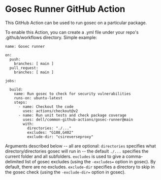 # Gosec Runner GitHub Action
This GitHub Action can be used to run gosec on a particular package.

To enable this Action, you can create a .yml file under your repo's .github/workflows directory. 
Simple example:

```
name: Gosec runner

on:
  push:
    branches: [ main ]
  pull_request:
    branches: [ main ]

jobs:

  build:
    name: Run gosec to check for security vulnerabilities
    runs-on: ubuntu-latest
    steps:
      - name: Checkout the code
        uses: actions/checkout@v2
      - name: Run unit tests and check package coverage
        uses: dell/common-github-actions/gosec-runner@main
        with:
          directories: "./..."
          excludes: "G108,G402"
          exclude-dir: "csireverseproxy"
```

Arguments described below -- all are optional:
`directories` specifies what directory/directories gosec will run in -- the default `./...` specifies the current folder and all subfolders.
`excludes` is used to give a comma-delimited list of gosec excludes (using the `-excludes=` option in gosec). By default, there are no excludes.
`exclude-dir` specifies a directory to skip in the gosec check (using the `-exclude-dir=` option in gosec).
